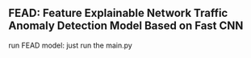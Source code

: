 ## FEAD: Feature Explainable Network Traffic Anomaly Detection Model Based on Fast CNN





run FEAD model:   just run the main.py 